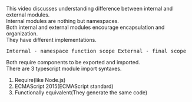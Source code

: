 This video discusses understanding difference between internal and external modules.<br>
Internal modules are nothing but namespaces.<br>
Both  internal and external modules encourage encapsulation and organization.<br>
They have different implementations.<br>
    <pre>
    Internal - namespace function scope
    External - final scope
    </pre>
Both require components to be exported and imported.<br>
There are 3 typescript module import syntaxes.<br>
1) Require(like Node.js)<br>
2) ECMAScript 2015(ECMAScript standard)<br>
3) Functionally equivalent(They generate the same code)<br>
